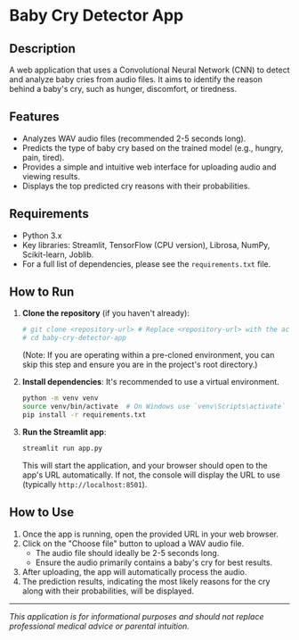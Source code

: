 # Baby Cry Detector App

## Description
A web application that uses a Convolutional Neural Network (CNN) to detect and analyze baby cries from audio files. It aims to identify the reason behind a baby's cry, such as hunger, discomfort, or tiredness.

## Features
- Analyzes WAV audio files (recommended 2-5 seconds long).
- Predicts the type of baby cry based on the trained model (e.g., hungry, pain, tired).
- Provides a simple and intuitive web interface for uploading audio and viewing results.
- Displays the top predicted cry reasons with their probabilities.

## Requirements
- Python 3.x
- Key libraries: Streamlit, TensorFlow (CPU version), Librosa, NumPy, Scikit-learn, Joblib.
- For a full list of dependencies, please see the `requirements.txt` file.

## How to Run
1.  **Clone the repository** (if you haven't already):
    ```bash
    # git clone <repository-url> # Replace <repository-url> with the actual URL
    # cd baby-cry-detector-app
    ```
    (Note: If you are operating within a pre-cloned environment, you can skip this step and ensure you are in the project's root directory.)

2.  **Install dependencies**:
    It's recommended to use a virtual environment.
    ```bash
    python -m venv venv
    source venv/bin/activate  # On Windows use `venv\Scripts\activate`
    pip install -r requirements.txt
    ```

3.  **Run the Streamlit app**:
    ```bash
    streamlit run app.py
    ```
    This will start the application, and your browser should open to the app's URL automatically. If not, the console will display the URL to use (typically `http://localhost:8501`).

## How to Use
1.  Once the app is running, open the provided URL in your web browser.
2.  Click on the "Choose file" button to upload a WAV audio file.
    - The audio file should ideally be 2-5 seconds long.
    - Ensure the audio primarily contains a baby's cry for best results.
3.  After uploading, the app will automatically process the audio.
4.  The prediction results, indicating the most likely reasons for the cry along with their probabilities, will be displayed.

---
*This application is for informational purposes and should not replace professional medical advice or parental intuition.*